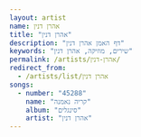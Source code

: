 ```yaml
---
layout: artist
name: אהרן דנין
title: "אהרן דנין"
description: "דף האמן אהרן דנין"
keywords: "שירים, מוזיקה, אהרן דנין"
permalink: /artists/אהרן-דנין/
redirect_from:
  - /artists/list/אהרן דנין
songs:
  - number: "45288"
    name: "קריה נאמנה"
    album: "סינגלים"
    artist: "אהרן דנין"
---
```


